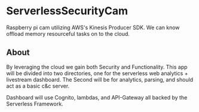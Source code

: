# ServerlessSecurityCam
Raspberry pi cam utilizing AWS's Kinesis Producer SDK. 
We can know offload memory resourceful tasks on to the cloud.

## About 
By leveraging the cloud we gain both Security and Functionality. This app will be divided into two directories, one for the serverless web analytics + livestream dashboard. The Second will be for analytics, parsing, and should act as a basic c&c server. 


Dashboard will use Cognito, lambdas, and API-Gateway all backed by the Serverless Framework. 

